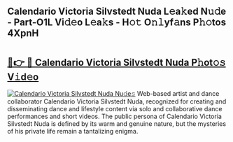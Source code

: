 ## Calendario Victoria Silvstedt Nuda L𝚎a𝚔ed N𝚞𝚍e - Part-O1L Vi𝚍𝚎o L𝚎a𝚔s - H𝚘𝚝 O𝚗𝚕yf𝚊ns P𝚑𝚘tos 4XpnH

# <h2><a href="http://kf74z1j.oniu.top/?m=Calendario+Victoria+Silvstedt+Nuda">🔗👉 🔴 Calendario Victoria Silvstedt Nuda P𝚑ot𝚘𝚜 V𝚒d𝚎o</a></h2>

[![Calendario Victoria Silvstedt Nuda Nu𝚍e𝚜](https://i.imgur.com/0qMVB7G.gif)](http://kf74z1j.oniu.top/?m=Calendario+Victoria+Silvstedt+Nuda)
Web-based artist and dance collaborator Calendario Victoria Silvstedt Nuda, recognized for creating and disseminating dance and lifestyle content via solo and collaborative dance performances and short videos. The public persona of Calendario Victoria Silvstedt Nuda is defined by its warm and genuine nature, but the mysteries of his private life remain a tantalizing enigma.  
